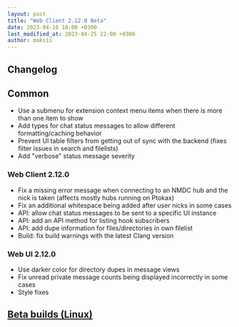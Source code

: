 ```yaml
---
layout: post
title: "Web Client 2.12.0 Beta"
date: 2023-04-16 18:00 +0300
last_modified_at: 2023-04-25 22:00 +0300
author: maksis
---
```


<!--more-->

## Changelog

## Common

- Use a submenu for extension context menu items when there is more than one item to show
- Add types for chat status messages to allow different formatting/caching behavior
- Prevent UI table filters from getting out of sync with the backend (fixes filter issues in search and filelists)
- Add "verbose" status message severity

### Web Client 2.12.0

- Fix a missing error message when connecting to an NMDC hub and the nick is taken (affects mostly hubs running on Ptokax)
- Fix an additional whitespace being added after user nicks in some cases
- API: allow chat status messages to be sent to a specific UI instance
- API: add an API method for listing hook subscribers
- API: add dupe information for files/directories in own filelist
- Build: fix build warnings with the latest Clang version

### Web UI 2.12.0

- Use darker color for directory dupes in message views
- Fix unread private message counts being displayed incorrectly in some cases
- Style fixes

## [Beta builds (Linux)](http://web-builds.airdcpp.net/develop/)
